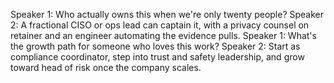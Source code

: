 Speaker 1: Who actually owns this when we're only twenty people?
Speaker 2: A fractional CISO or ops lead can captain it, with a privacy counsel on retainer and an engineer automating the evidence pulls.
Speaker 1: What's the growth path for someone who loves this work?
Speaker 2: Start as compliance coordinator, step into trust and safety leadership, and grow toward head of risk once the company scales.
